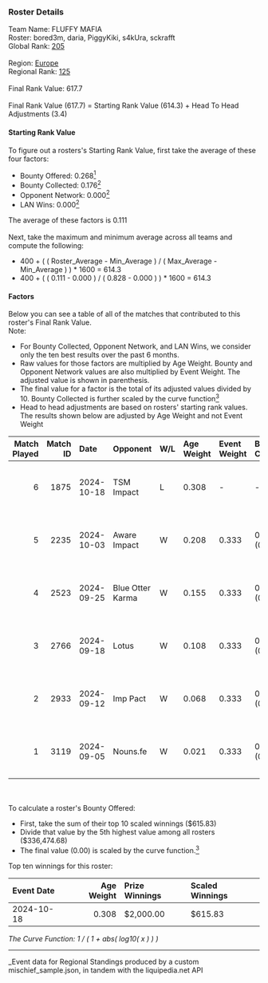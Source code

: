 ### Roster Details<br />
Team Name: FLUFFY MAFIA<br />
Roster: bored3m, daria, PiggyKiki, s4kUra, sckrafft<br />
Global Rank: [205](../../standings_global_2025_03_01.md)<br />
<br />
Region: [Europe]( ../../standings_europe_2025_03_01.md)<br />
Regional Rank: [125]( ../../standings_europe_2025_03_01.md)<br />
<br />
Final Rank Value:  617.7<br />
<br />
Final Rank Value (617.7) = Starting Rank Value (614.3) + Head To Head Adjustments (3.4)<br />

#### Starting Rank Value<br />
To figure out a rosters's Starting Rank Value, first take the average of these four factors:<br />
- Bounty Offered: 0.268[<sup>1</sup>](#table2)
- Bounty Collected: 0.176[<sup>2</sup>](#table1)
- Opponent Network: 0.000[<sup>2</sup>](#table1)
- LAN Wins: 0.000[<sup>2</sup>](#table1)

The average of these factors is 0.111<br />
<br />
Next, take the maximum and minimum average across all teams and compute the following:<br />
- 400 + ( ( Roster_Average - Min_Average ) / ( Max_Average - Min_Average ) ) * 1600 = 614.3
- 400 + ( ( 0.111 - 0.000 ) / ( 0.828 - 0.000 ) ) * 1600 = 614.3


#### Factors<br />
Below you can see a table of all of the matches that contributed to this roster's Final Rank Value.<br />
Note:<br />

- For Bounty Collected, Opponent Network, and LAN Wins, we consider only the ten best results over the past 6 months.
- Raw values for those factors are multiplied by Age Weight. Bounty and Opponent Network values are also multiplied by Event Weight. The adjusted value is shown in parenthesis.
- The final value for a factor is the total of its adjusted values divided by 10. Bounty Collected is further scaled by the curve function[<sup>3</sup>](#curveFunction)
- Head to head adjustments are based on rosters' starting rank values. The results shown below are adjusted by Age Weight and not Event Weight
<span id="table1"></span><br />


| Match Played | Match ID | Date       | Opponent         | W/L | Age Weight | Event Weight | Bounty Collected | Opponent Network | LAN Wins  | H2H Adj. | Roster                                      |
| -: | -: | :- | :- | :- | :- | :- | :- | :- | :- | -: | :- |
|            6 |     1875 | 2024-10-18 | TSM Impact       | L   | 0.308      | -            | -                | -                | -         |    -5.03 | bored3m, daria, PiggyKiki, s4kUra, sckrafft |
|            5 |     2235 | 2024-10-03 | Aware Impact     | W   | 0.208      | 0.333        | 0.001 (0.000)    | 0.010 (0.001)    | 0 (0.000) |     3.07 | bored3m, daria, PiggyKiki, s4kUra, sckrafft |
|            4 |     2523 | 2024-09-25 | Blue Otter Karma | W   | 0.155      | 0.333        | 0.001 (0.000)    | 0.008 (0.000)    | 0 (0.000) |     2.31 | bored3m, daria, PiggyKiki, s4kUra, sckrafft |
|            3 |     2766 | 2024-09-18 | Lotus            | W   | 0.108      | 0.333        | 0.001 (0.000)    | 0.004 (0.000)    | 0 (0.000) |     1.60 | bored3m, daria, PiggyKiki, s4kUra, sckrafft |
|            2 |     2933 | 2024-09-12 | Imp Pact         | W   | 0.068      | 0.333        | 0.002 (0.000)    | 0.041 (0.001)    | 0 (0.000) |     1.07 | bored3m, daria, PiggyKiki, s4kUra, sckrafft |
|            1 |     3119 | 2024-09-05 | Nouns.fe         | W   | 0.021      | 0.333        | 0.001 (0.000)    | 0.091 (0.001)    | 0 (0.000) |     0.33 | bored3m, mira, PiggyKiki, s4kUra, sckrafft  |

<br />
<span id="table2"></span><br />
To calculate a roster's Bounty Offered:<br />

- First, take the sum of their top 10 scaled winnings ($615.83)
- Divide that value by the 5th highest value among all rosters ($336,474.68)
- The final value (0.00) is scaled by the curve function.[<sup>3</sup>](#curveFunction)

Top ten winnings for this roster:<br />

| Event Date | Age Weight | Prize Winnings | Scaled Winnings |
| :- | -: | :- | :- |
| 2024-10-18 |      0.308 | $2,000.00      | $615.83         |


<span id="curveFunction"></span>_The Curve Function: 1 / ( 1 + abs( log10( x ) ) )_<br />

---
_Event data for Regional Standings produced by a custom mischief_sample.json, in tandem with the liquipedia.net API<br />
